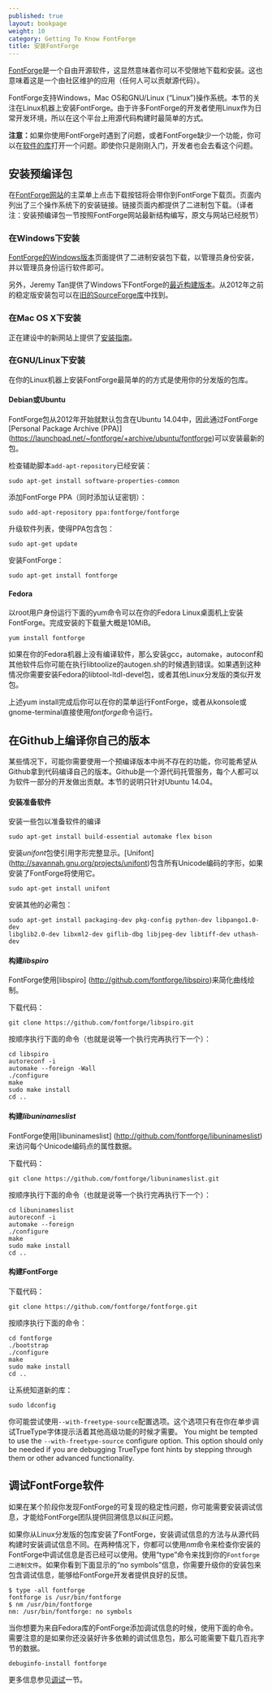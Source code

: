 ```yaml
---
published: true
layout: bookpage
weight: 10
category: Getting To Know FontForge
title: 安装FontForge
---
```


[FontForge]是一个自由开源软件，这显然意味着你可以不受限地下载和安装。这也意味着这是一个由社区维护的应用（任何人可以贡献源代码）。

FontForge支持Windows，Mac OS和GNU/Linux (“Linux”)操作系统。本节的关注在Linux机器上安装FontForge。由于许多FontForge的开发者使用Linux作为日常开发环境，所以在这个平台上用源代码构建时最简单的方式。

<p class="note"><b>注意：</b>如果你使用FontForge时遇到了问题，或者FontForge缺少一个功能，你可以在<a href="https://github.com/fontforge/fontforge">软件的库</a>打开一个问题。即使你只是刚刚入门，开发者也会去看这个问题。</p>


## 安装预编译包

在[FontForge网站][FontForge]的主菜单上点击下载按钮将会带你到FontForge下载页。页面内列出了三个操作系统下的安装链接。链接页面内都提供了二进制包下载。（译者注：安装预编译包一节按照FontForge网站最新结构编写，原文与网站已经脱节）

### 在Windows下安装

[FontForge的Windows版本][FontForge Windows Edition]页面提供了二进制安装包下载，以管理员身份安装，并以管理员身份运行软件即可。

另外，Jeremy Tan提供了Windows下FontForge的[最近构建版本](http://sourceforge.net/projects/fontforgebuilds/)。从2012年之前的稳定版安装包可以在[旧的SourceForge库](http://sourceforge.net/projects/fontforge/files/fontforge-executables/)中找到。

### 在Mac OS X下安装

正在建设中的新网站上提供了[安装指南](http://fontforge.github.io/en-US/downloads/mac/)。

### 在GNU/Linux下安装

在你的Linux机器上安装FontForge最简单的的方式是使用你的分发版的包库。

#### Debian或Ubuntu

FontForge包从2012年开始就默认包含在Ubuntu 14.04中，因此通过FontForge [Personal Package Archive (PPA)] (https://launchpad.net/~fontforge/+archive/ubuntu/fontforge)可以安装最新的包。

检查辅助脚本`add-apt-repository`已经安装：
    
```
sudo apt-get install software-properties-common
```

添加FontForge PPA（同时添加认证密钥）：
    
```
sudo add-apt-repository ppa:fontforge/fontforge
```

升级软件列表，使得PPA包含包：
    
```
sudo apt-get update
```

安装FontForge：
    
```
sudo apt-get install fontforge
```

#### Fedora

以root用户身份运行下面的yum命令可以在你的Fedora Linux桌面机上安装FontForge。完成安装的下载量大概是10MiB。

```
yum install fontforge
```

如果在你的Fedora机器上没有编译软件，那么安装gcc，automake，autoconf和其他软件后你可能在执行libtoolize的autogen.sh的时候遇到错误。如果遇到这种情况你需要安装Fedora的libtool-ltdl-devel包，或者其他Linux分发版的类似开发包。

上述yum install完成后你可以在你的菜单运行FontForge，或者从konsole或gnome-terminal直接使用*fontforge*命令运行。

## 在Github上编译你自己的版本

某些情况下，可能你需要使用一个预编译版本中尚不存在的功能，你可能希望从Github拿到代码编译自己的版本。Github是一个源代码托管服务，每个人都可以为软件一部分的开发做出贡献。本节的说明只针对Ubuntu 14.04。

#### 安装准备软件

安装一些包以准备软件的编译

```
sudo apt-get install build-essential automake flex bison
```

安装*unifont*包使引用字形完整显示。[Unifont] (http://savannah.gnu.org/projects/unifont)包含所有Unicode编码的字形，如果安装了FontForge将使用它。

```
sudo apt-get install unifont
```

安装其他的必需包： 

```
sudo apt-get install packaging-dev pkg-config python-dev libpango1.0-dev
libglib2.0-dev libxml2-dev giflib-dbg libjpeg-dev libtiff-dev uthash-dev
```

#### 构建*libspiro*

FontForge使用[libspiro] (http://github.com/fontforge/libspiro)来简化曲线绘制。

下载代码：

```
git clone https://github.com/fontforge/libspiro.git
```

按顺序执行下面的命令（也就是说等一个执行完再执行下一个）：

```
cd libspiro
autoreconf -i
automake --foreign -Wall
./configure
make
sudo make install
cd ..
```

#### 构建*libuninameslist*

FontForge使用[libuninameslist] (http://github.com/fontforge/libuninameslist)来访问每个Unicode编码点的属性数据。

下载代码：

```
git clone https://github.com/fontforge/libuninameslist.git
```


按顺序执行下面的命令（也就是说等一个执行完再执行下一个）：

```
cd libuninameslist
autoreconf -i
automake --foreign
./configure
make
sudo make install
cd ..
```

#### 构建FontForge

下载代码：

```
git clone https://github.com/fontforge/fontforge.git
```

按顺序执行下面的命令：

```
cd fontforge
./bootstrap
./configure
make
sudo make install
cd ..
```

让系统知道新的库：
    
```
sudo ldconfig
```

你可能尝试使用`--with-freetype-source`配置选项。这个选项只有在你在单步调试TrueType字体提示活着其他高级功能的时候才需要。
You might be tempted to use the `--with-freetype-source` configure option. This option should only
be needed if you are debugging TrueType font hints by stepping through them or other advanced
functionality.


## 调试FontForge软件

如果在某个阶段你发现FontForge的可复现的稳定性问题，你可能需要安装调试信息，才能给FontForge团队提供回溯信息以纠正问题。

如果你从Linux分发版的包库安装了FontForge，安装调试信息的方法与从源代码构建时安装调试信息不同。在两种情况下，你都可以使用*nm*命令来检查你安装的FontForge中调试信息是否已经可以使用。使用“type”命令来找到你的`Fontforge二进制文件`。如果你看到下面显示的“no symbols”信息，你需要升级你的安装包来包含调试信息，能够给FontForge开发者提供良好的反馈。

```
$ type -all fontforge
fontforge is /usr/bin/fontforge
$ nm /usr/bin/fontforge
nm: /usr/bin/fontforge: no symbols
```

当你想要为来自Fedora库的FontForge添加调试信息的时候，使用下面的命令。需要注意的是如果你还没装好许多依赖的调试信息包，那么可能需要下载几百兆字节的数据。

```
debuginfo-install fontforge
```

更多信息参见[调试][Debugging]一节。


[FontForge]: http://fontforge.github.io/
[Debugging]: When_Things_Go_Wrong_With_Fontforge_Itself.html
[FontForge Windows Edition]: http://fontforge.github.io/en-US/downloads/windows/
